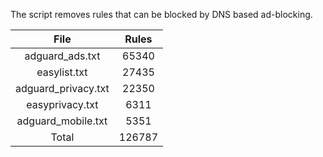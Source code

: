 The script removes rules that can be blocked by DNS based ad-blocking.


| File | Rules |
|:----:|:-----:|
| adguard_ads.txt | 65340 |
| easylist.txt | 27435 |
| adguard_privacy.txt | 22350 |
| easyprivacy.txt | 6311 |
| adguard_mobile.txt | 5351 |
| Total | 126787 |